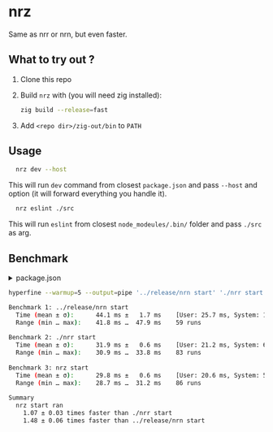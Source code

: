 # nrz

Same as nrr or nrn, but even faster.

## What to try out ?

1. Clone this repo

2. Build `nrz` with (you will need zig installed):

    ```sh
    zig build --release=fast
    ```

3. Add `<repo dir>/zig-out/bin` to `PATH`

## Usage

```sh
  nrz dev --host
  ```

This will run `dev` command from closest `package.json` and pass `--host` and option (it will forward
everything you handle it).

```sh
  nrz eslint ./src
  ```

This will run `eslint` from closest `node_modeules/.bin/` folder and pass `./src` as arg.

## Benchmark

<details>
<summary>package.json</summary>

```json
{
  "scripts": {
    "start": "node index.js",
    "log": "echo $PATH"
  }
}
```
</details>

```sh
hyperfine --warmup=5 --output=pipe '../release/nrn start' './nrr start' 'nrz start'

Benchmark 1: ../release/nrn start
  Time (mean ± σ):      44.1 ms ±   1.7 ms    [User: 25.7 ms, System: 10.1 ms]
  Range (min … max):    41.8 ms …  47.9 ms    59 runs
 
Benchmark 2: ./nrr start
  Time (mean ± σ):      31.9 ms ±   0.6 ms    [User: 21.2 ms, System: 6.5 ms]
  Range (min … max):    30.9 ms …  33.8 ms    83 runs
 
Benchmark 3: nrz start
  Time (mean ± σ):      29.8 ms ±   0.6 ms    [User: 20.6 ms, System: 5.7 ms]
  Range (min … max):    28.7 ms …  31.2 ms    86 runs
 
Summary
  nrz start ran
    1.07 ± 0.03 times faster than ./nrr start
    1.48 ± 0.06 times faster than ../release/nrn start
```
